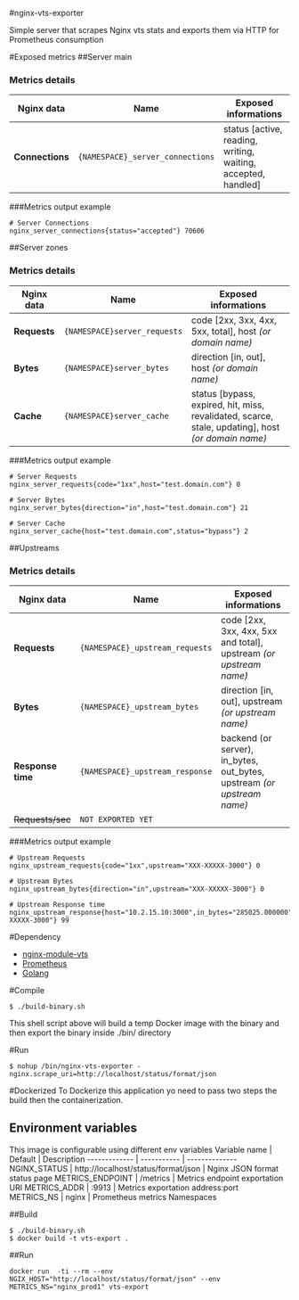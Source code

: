 #nginx-vts-exporter

Simple server that scrapes Nginx vts stats and exports them via HTTP for Prometheus consumption

#Exposed metrics
##Server main
### Metrics details
Nginx data         | Name                            | Exposed informations     
------------------ | ------------------------------- | ------------------------
 **Connections**   | `{NAMESPACE}_server_connections`| status [active, reading, writing, waiting, accepted, handled]

###Metrics output example
```
# Server Connections
nginx_server_connections{status="accepted"} 70606
```

##Server zones
### Metrics details
Nginx data         | Name                            | Exposed informations     
------------------ | ------------------------------- | ------------------------
 **Requests**      | `{NAMESPACE}server_requests`    | code [2xx, 3xx, 4xx, 5xx, total], host _(or domain name)_
 **Bytes**         | `{NAMESPACE}server_bytes`       | direction [in, out], host _(or domain name)_
 **Cache**         | `{NAMESPACE}server_cache`       | status [bypass, expired, hit, miss, revalidated, scarce, stale, updating], host _(or domain name)_

###Metrics output example
```
# Server Requests
nginx_server_requests{code="1xx",host="test.domain.com"} 0

# Server Bytes
nginx_server_bytes{direction="in",host="test.domain.com"} 21

# Server Cache
nginx_server_cache{host="test.domain.com",status="bypass"} 2
```

##Upstreams
### Metrics details
Nginx data         | Name                            | Exposed informations     
------------------ | ------------------------------- | ------------------------
 **Requests**      | `{NAMESPACE}_upstream_requests` | code [2xx, 3xx, 4xx, 5xx and total], upstream _(or upstream name)_
 **Bytes**         | `{NAMESPACE}_upstream_bytes`    | direction [in, out], upstream _(or upstream name)_
 **Response time** | `{NAMESPACE}_upstream_response` | backend (or server), in_bytes, out_bytes, upstream _(or upstream name)_
 ~~Requests/sec~~  | `NOT EXPORTED YET`              |

###Metrics output example
```
# Upstream Requests
nginx_upstream_requests{code="1xx",upstream="XXX-XXXXX-3000"} 0

# Upstream Bytes
nginx_upstream_bytes{direction="in",upstream="XXX-XXXXX-3000"} 0

# Upstream Response time
nginx_upstream_response{host="10.2.15.10:3000",in_bytes="285025.000000",out_bytes="447594.000000",upstream="XXX-XXXXX-3000"} 99
```

#Dependency

* [nginx-module-vts](https://github.com/vozlt/nginx-module-vts)
* [Prometheus](https://prometheus.io/)
* [Golang](https://golang.org/)

#Compile

```
$ ./build-binary.sh
```
This shell script above will build a temp Docker image with the binary and then
export the binary inside ./bin/ directory

#Run

```
$ nohup /bin/nginx-vts-exporter -nginx.scrape_uri=http://localhost/status/format/json
```

#Dockerized
To Dockerize this application yo need to pass two steps the build then the containerization.

## Environment variables
This image is configurable using different env variables
Variable name | Default     | Description
------------- | ----------- | --------------
NGINX_STATUS |  http://localhost/status/format/json | Nginx JSON format status page
METRICS_ENDPOINT | /metrics  | Metrics endpoint exportation URI
METRICS_ADDR | :9913 | Metrics exportation address:port
METRICS_NS | nginx | Prometheus metrics Namespaces


##Build
```
$ ./build-binary.sh
$ docker build -t vts-export .
```

##Run
```
docker run  -ti --rm --env NGIX_HOST="http://localhost/status/format/json" --env METRICS_NS="nginx_prod1" vts-export

```
